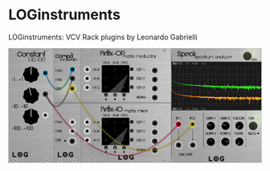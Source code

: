 # LOGinstruments
LOGinstruments: VCV Rack plugins by Leonardo Gabrielli

![family portrait](/res/LOGinstruments.png?raw=true "LOGinstruments modules")

